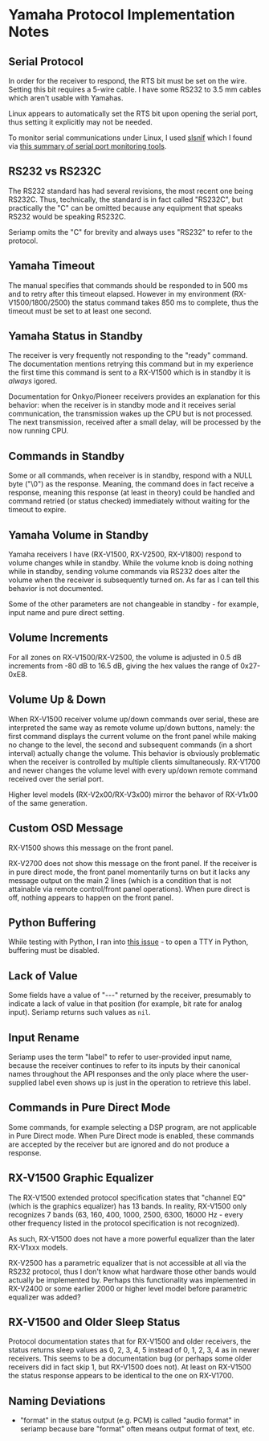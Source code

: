# Yamaha Protocol Implementation Notes

## Serial Protocol

In order for the receiver to respond, the RTS bit must be set on the wire.
Setting this bit requires a 5-wire cable. I have some RS232 to 3.5 mm cables
which aren't usable with Yamahas.

Linux appears to automatically set the RTS bit upon opening the serial port,
thus setting it explicitly may not be needed.

To monitor serial communications under Linux, I used
[slsnif](https://github.com/aeruder/slsnif) which I found via
[this summary of serial port monitoring tools](https://serverfault.com/questions/112957/sniff-serial-port-on-linux).

## RS232 vs RS232C

The RS232 standard has had several revisions, the most recent one being
RS232C. Thus, technically, the standard is in fact called "RS232C",
but practically the "C" can be omitted because any equipment that speaks
RS232 would be speaking RS232C.

Seriamp omits the "C" for brevity and always uses "RS232" to refer to the
protocol.

## Yamaha Timeout

The manual specifies that commands should be responded to in 500 ms and to
retry after this timeout elapsed. However in my environment (RX-V1500/1800/2500)
the status command takes 850 ms to complete, thus the timeout must be set to
at least one second.

## Yamaha Status in Standby

The receiver is very frequently not responding to the "ready" command.
The documentation mentions retrying this command but in my experience the
first time this command is sent to a RX-V1500 which is in standby it is
*always* igored.

Documentation for Onkyo/Pioneer receivers provides an explanation for
this behavior: when the receiver is in standby mode and it receives serial
communication, the transmission wakes up the CPU but is not processed.
The next transmission, received after a small delay, will be processed by
the now running CPU.

## Commands in Standby

Some or all commands, when receiver is in standby, respond with a NULL byte
("\0") as the response. Meaning, the command does in fact receive a response,
meaning this response (at least in theory) could be handled and command
retried (or status checked) immediately without waiting for the timeout to
expire.

## Yamaha Volume in Standby

Yamaha receivers I have (RX-V1500, RX-V2500, RX-V1800)
respond to volume changes while in standby. While the volume knob is
doing nothing while in standby, sending volume commands via RS232 does
alter the volume when the receiver is subsequently turned on.
As far as I can tell this behavior is not documented.

Some of the other parameters are not changeable in standby - for example,
input name and pure direct setting.

## Volume Increments

For all zones on RX-V1500/RX-V2500, the volume
is adjusted in 0.5 dB increments from -80 dB to 16.5 dB, giving the hex
values the range of 0x27-0xE8.

## Volume Up & Down

When RX-V1500 receiver volume up/down commands over serial, these are
interpreted the same way as remote volume up/down buttons, namely:
the first command displays the current volume on the front panel while
making no change to the level, the second and subsequent commands (in a short
interval) actually change the volume. This behavior is obviously
problematic when the receiver is controlled by multiple clients
simultaneously. RX-V1700 and newer changes the volume level with every up/down
remote command received over the serial port.

Higher level models (RX-V2x00/RX-V3x00) mirror the behavor of RX-V1x00 of the
same generation.

## Custom OSD Message

RX-V1500 shows this message on the front panel.

RX-V2700 does not show this message on the front panel. If the receiver
is in pure direct mode, the front panel momentarily turns on but it
lacks any message output on the main 2 lines (which is a condition that is
not attainable via remote control/front panel operations).
When pure direct is off, nothing appears to happen on the front panel.

## Python Buffering

While testing with Python, I ran into [this issue](https://bugs.python.org/issue20074) -
to open a TTY in Python, buffering must be disabled.

## Lack of Value

Some fields have a value of "---" returned by the receiver, presumably to
indicate a lack of value in that position (for example, bit rate for
analog input). Seriamp returns such values as `nil`.

## Input Rename

Seriamp uses the term "label" to refer to user-provided input name,
because the receiver continues to refer to its inputs by their canonical
names throughout the API responses and the only place where the user-supplied
label even shows up is just in the operation to retrieve this label.

## Commands in Pure Direct Mode

Some commands, for example selecting a DSP program, are not applicable in
Pure Direct mode. When Pure Direct mode is enabled, these commands are
accepted by the receiver but are ignored and do not produce a response.

## RX-V1500 Graphic Equalizer

The RX-V1500 extended protocol specification states that "channel EQ"
(which is the graphics equalizer) has 13 bands.
In reality, RX-V1500 only recognizes 7 bands (63, 160, 400, 1000,
2500, 6300, 16000 Hz - every other frequency listed in the protocol
specification is not recognized).

As such, RX-V1500 does not have a more powerful equalizer than the later
RX-V1xxx models.

RX-V2500 has a parametric equalizer that is not accessible at all via
the RS232 protocol, thus I don't know what hardware those other bands
would actually be implemented by. Perhaps this functionality was
implemented in RX-V2400 or some earlier 2000 or higher level model
before parametric equalizer was added?

## RX-V1500 and Older Sleep Status

Protocol documentation states that for RX-V1500 and older receivers, the
status returns sleep values as 0, 2, 3, 4, 5 instead of 0, 1, 2, 3, 4 as in
newer receivers. This seems to be a documentation bug (or perhaps some older
receivers did in fact skip 1, but RX-V1500 does not). At least on RX-V1500
the status response appears to be identical to the one on RX-V1700.

## Naming Deviations

- "format" in the status output (e.g. PCM) is called "audio format" in seriamp
because bare "format" often means output format of text, etc.
